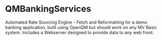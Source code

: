 # QMBankingServices
Automated Rate Sourcing Engine - Fetch and Reformatting for a demo banking application, built using OpenQM but should work on any MV Basic system. Includes a Webserver designed to provide data to any web front.
